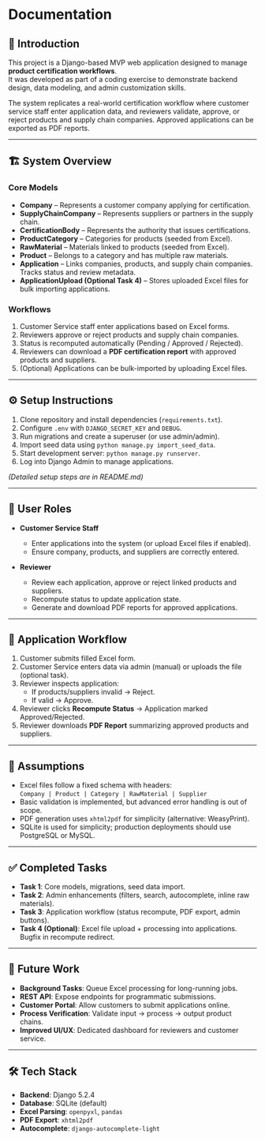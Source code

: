 # Documentation

## 📌 Introduction
This project is a Django-based MVP web application designed to manage **product certification workflows**.  
It was developed as part of a coding exercise to demonstrate backend design, data modeling, and admin customization skills.

The system replicates a real-world certification workflow where customer service staff enter application data, and reviewers validate, approve, or reject products and supply chain companies. Approved applications can be exported as PDF reports.

---

## 🏗️ System Overview

### Core Models
- **Company** – Represents a customer company applying for certification.
- **SupplyChainCompany** – Represents suppliers or partners in the supply chain.
- **CertificationBody** – Represents the authority that issues certifications.
- **ProductCategory** – Categories for products (seeded from Excel).
- **RawMaterial** – Materials linked to products (seeded from Excel).
- **Product** – Belongs to a category and has multiple raw materials.
- **Application** – Links companies, products, and supply chain companies. Tracks status and review metadata.
- **ApplicationUpload (Optional Task 4)** – Stores uploaded Excel files for bulk importing applications.

### Workflows
1. Customer Service staff enter applications based on Excel forms.
2. Reviewers approve or reject products and supply chain companies.
3. Status is recomputed automatically (Pending / Approved / Rejected).
4. Reviewers can download a **PDF certification report** with approved products and suppliers.
5. (Optional) Applications can be bulk-imported by uploading Excel files.

---

## ⚙️ Setup Instructions

1. Clone repository and install dependencies (`requirements.txt`).  
2. Configure `.env` with `DJANGO_SECRET_KEY` and `DEBUG`.  
3. Run migrations and create a superuser (or use admin/admin).  
4. Import seed data using `python manage.py import_seed_data`.  
5. Start development server: `python manage.py runserver`.  
6. Log into Django Admin to manage applications.

*(Detailed setup steps are in README.md)*

---

## 👥 User Roles

- **Customer Service Staff**
  - Enter applications into the system (or upload Excel files if enabled).
  - Ensure company, products, and suppliers are correctly entered.

- **Reviewer**
  - Review each application, approve or reject linked products and suppliers.
  - Recompute status to update application state.
  - Generate and download PDF reports for approved applications.

---

## 🔄 Application Workflow

1. Customer submits filled Excel form.  
2. Customer Service enters data via admin (manual) or uploads the file (optional task).  
3. Reviewer inspects application:  
   - If products/suppliers invalid → Reject.  
   - If valid → Approve.  
4. Reviewer clicks **Recompute Status** → Application marked Approved/Rejected.  
5. Reviewer downloads **PDF Report** summarizing approved products and suppliers.

---

## 📑 Assumptions

- Excel files follow a fixed schema with headers:  
  `Company | Product | Category | RawMaterial | Supplier`
- Basic validation is implemented, but advanced error handling is out of scope.  
- PDF generation uses `xhtml2pdf` for simplicity (alternative: WeasyPrint).  
- SQLite is used for simplicity; production deployments should use PostgreSQL or MySQL.

---

## ✅ Completed Tasks

- **Task 1**: Core models, migrations, seed data import.  
- **Task 2**: Admin enhancements (filters, search, autocomplete, inline raw materials).  
- **Task 3**: Application workflow (status recompute, PDF export, admin buttons).  
- **Task 4 (Optional)**: Excel file upload + processing into applications. Bugfix in recompute redirect.

---

## 🔮 Future Work

- **Background Tasks**: Queue Excel processing for long-running jobs.  
- **REST API**: Expose endpoints for programmatic submissions.  
- **Customer Portal**: Allow customers to submit applications online.  
- **Process Verification**: Validate input → process → output product chains.  
- **Improved UI/UX**: Dedicated dashboard for reviewers and customer service.

---

## 🛠️ Tech Stack
- **Backend**: Django 5.2.4  
- **Database**: SQLite (default)  
- **Excel Parsing**: `openpyxl`, `pandas`  
- **PDF Export**: `xhtml2pdf`  
- **Autocomplete**: `django-autocomplete-light`
